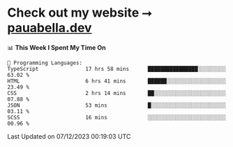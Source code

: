 # Check out my website ⭢ [pauabella.dev](https://pauabella.dev)

<!--START_SECTION:waka-->
📊 **This Week I Spent My Time On** 

```text
💬 Programming Languages: 
TypeScript               17 hrs 58 mins      ████████████████░░░░░░░░░   63.02 % 
HTML                     6 hrs 41 mins       ██████░░░░░░░░░░░░░░░░░░░   23.49 % 
CSS                      2 hrs 14 mins       ██░░░░░░░░░░░░░░░░░░░░░░░   07.88 % 
JSON                     53 mins             █░░░░░░░░░░░░░░░░░░░░░░░░   03.11 % 
SCSS                     16 mins             ░░░░░░░░░░░░░░░░░░░░░░░░░   00.96 % 
```


 Last Updated on 07/12/2023 00:19:03 UTC
<!--END_SECTION:waka-->
